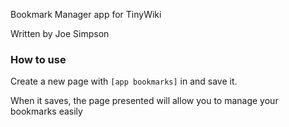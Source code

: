 Bookmark Manager app for TinyWiki

Written by Joe Simpson

### How to use

Create a new page with `[app bookmarks]` in and save it.

When it saves, the page presented will allow you to manage your bookmarks easily
